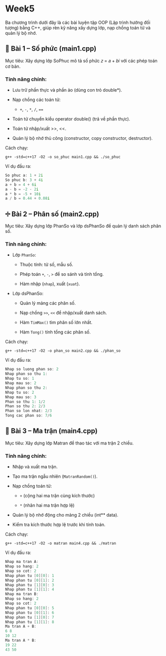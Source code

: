 # Week5 

Ba chương trình dưới đây là các bài luyện tập OOP (Lập trình hướng đối tượng) bằng C++, giúp rèn kỹ năng xây dựng lớp, nạp chồng toán tử và quản lý bộ nhớ.

## 🧮 Bài 1 – Số phức (main1.cpp)

Mục tiêu:
Xây dựng lớp SoPhuc mô tả số phức 𝑧 = 𝑎 + 𝑏𝑖 với các phép toán cơ bản.

### Tính năng chính:

- Lưu trữ phần thực và phần ảo (dùng con trỏ double*).

- Nạp chồng các toán tử:

    - `+`, `-`, `*`, `/`, `==`

- Toán tử chuyển kiểu operator double() (trả về phần thực).

- Toán tử nhập/xuất >>, <<.

- Quản lý bộ nhớ thủ công (constructor, copy constructor, destructor).

Cách chạy:

`g++ -std=c++17 -O2 -o so_phuc main1.cpp && ./so_phuc`

Ví dụ đầu ra:

```go
So phuc a: 1 + 2i
So phuc b: 3 + 4i
a + b = 4 + 6i
a - b = -2 - 2i
a * b = -5 + 10i
a / b = 0.44 + 0.08i
```

## ➗ Bài 2 – Phân số (main2.cpp)

Mục tiêu:
Xây dựng lớp PhanSo và lớp dsPhanSo để quản lý danh sách phân số.

### Tính năng chính:

- Lớp `PhanSo`:

    -   Thuộc tính: tử số, mẫu số.

    -   Phép toán `+`, `-`, `>` để so sánh và tính tổng.

    -   Hàm nhập (`nhap`), xuất (`xuat`).

- Lớp dsPhanSo:

    - Quản lý mảng các phân số.

    - Nạp chồng `>>`, `<<` để nhập/xuất danh sách.

    - Hàm `TimMax()` tìm phân số lớn nhất.

    - Hàm `Tong()` tính tổng các phân số.

Cách chạy:

`g++ -std=c++17 -O2 -o phan_so main2.cpp && ./phan_so`

Ví dụ đầu ra:

```go
Nhap so luong phan so: 2
Nhap phan so thu 1:
Nhap tu so: 1
Nhap mau so: 2
Nhap phan so thu 2:
Nhap tu so: 2
Nhap mau so: 3
Phan so thu 1: 1/2
Phan so thu 2: 2/3
Phan so lon nhat: 2/3
Tong cac phan so: 7/6
```

## 🧩 Bài 3 – Ma trận (main4.cpp)

Mục tiêu:
Xây dựng lớp Matran để thao tác với ma trận 2 chiều.

### Tính năng chính:

- Nhập và xuất ma trận.

- Tạo ma trận ngẫu nhiên (`MatranRandom()`).

- Nạp chồng toán tử:

    - `+` (cộng hai ma trận cùng kích thước)

    - `*` (nhân hai ma trận hợp lệ)

- Quản lý bộ nhớ động cho mảng 2 chiều (int** data).

- Kiểm tra kích thước hợp lệ trước khi tính toán.

Cách chạy:

`g++ -std=c++17 -O2 -o matran main4.cpp && ./matran`

Ví dụ đầu ra:

```go
Nhap ma tran A:
Nhap so hang: 2
Nhap so cot: 2
Nhap phan tu [0][0]: 1
Nhap phan tu [0][1]: 2
Nhap phan tu [1][0]: 3
Nhap phan tu [1][1]: 4
Nhap ma tran B:
Nhap so hang: 2
Nhap so cot: 2
Nhap phan tu [0][0]: 5
Nhap phan tu [0][1]: 6
Nhap phan tu [1][0]: 7
Nhap phan tu [1][1]: 8
Ma tran A + B:
6 8
10 12
Ma tran A * B:
19 22
43 50
```